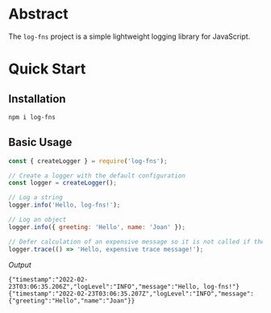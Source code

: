# Abstract
The `log-fns` project is a simple lightweight logging library for JavaScript.

# Quick Start
## Installation
```bash
npm i log-fns

```
## Basic Usage
```javascript
const { createLogger } = require('log-fns');

// Create a logger with the default configuration
const logger = createLogger();

// Log a string
logger.info('Hello, log-fns!');

// Log an object
logger.info({ greeting: 'Hello', name: 'Joan' });

// Defer calculation of an expensive message so it is not called if the log level isn't enabled
logger.trace(() => 'Hello, expensive trace message!');
```

_Output_
```
{"timestamp":"2022-02-23T03:06:35.206Z","logLevel":"INFO","message":"Hello, log-fns!"}
{"timestamp":"2022-02-23T03:06:35.207Z","logLevel":"INFO","message":{"greeting":"Hello","name":"Joan"}}
```